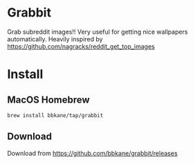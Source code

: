 # Grabbit

Grab subreddit images!! Very useful for getting nice wallpapers automatically. Heavily inspired by
https://github.com/nagracks/reddit_get_top_images

# Install

## MacOS Homebrew

```
brew install bbkane/tap/grabbit
```

## Download

Download from https://github.com/bbkane/grabbit/releases

